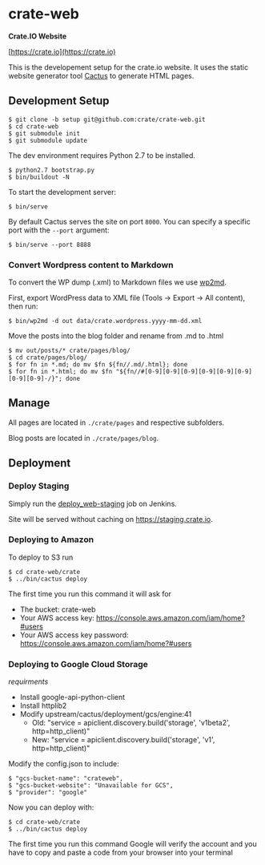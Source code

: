 # crate-web

**Crate.IO Website**

[https://crate.io](https://crate.io)

This is the developement setup for the crate.io website.
It uses the static website generator tool [Cactus](https://github.com/koenbok/Cactus)
to generate HTML pages.

## Development Setup

    $ git clone -b setup git@github.com:crate/crate-web.git
    $ cd crate-web
    $ git submodule init
    $ git submodule update

The dev environment requires Python 2.7 to be installed.

    $ python2.7 bootstrap.py
    $ bin/buildout -N

To start the development server:

    $ bin/serve

By default Cactus serves the site on port `8000`.
You can specify a specific port with the `--port` argument:

    $ bin/serve --port 8888

### Convert Wordpress content to Markdown

To convert the WP dump (.xml) to Markdown files we use
[wp2md](https://github.com/dreikanter/wp2md).

First, export WordPress data to XML file (Tools -> Export -> All content),
then run:

    $ bin/wp2md -d out data/crate.wordpress.yyyy-mm-dd.xml

Move the posts into the blog folder
and rename from .md to .html

    $ mv out/posts/* crate/pages/blog/
    $ cd crate/pages/blog/
    $ for fn in *.md; do mv $fn ${fn//.md/.html}; done
    $ for fn in *.html; do mv $fn "${fn//#[0-9][0-9][0-9][0-9][0-9][0-9][0-9][0-9]-/}"; done

## Manage

All pages are located in `./crate/pages` and respective subfolders.

Blog posts are located in `./crate/pages/blog`.


## Deployment

### Deploy Staging

Simply run the [deploy_web-staging](https://jenkins.crate.io/job/deploy_web-staging/)
job on Jenkins.

Site will be served without caching on <https://staging.crate.io>.

### Deploying to Amazon

To deploy to S3 run 

    $ cd crate-web/crate
    $ ../bin/cactus deploy

The first time you run this command it will ask for 
 - The bucket: crate-web
 - Your AWS access key: https://console.aws.amazon.com/iam/home?#users
 - Your AWS access key password: https://console.aws.amazon.com/iam/home?#users

### Deploying to Google Cloud Storage

*requirments*
- Install google-api-python-client
- Install httplib2
- Modify upstream/cactus/deployment/gcs/engine:41 
    - Old:  "service = apiclient.discovery.build('storage', 'v1beta2', http=http_client)"
    - New: "service = apiclient.discovery.build('storage', 'v1', http=http_client)"


Modify the config.json to include:

    $ "gcs-bucket-name": "crateweb",
    $ "gcs-bucket-website": "Unavailable for GCS",
    $ "provider": "google"
    
Now you can deploy with: 

    $ cd crate-web/crate
    $ ../bin/cactus deploy
    
The first time you run this command Google will verify the account and you have to copy and paste a code from your browser into your terminal
